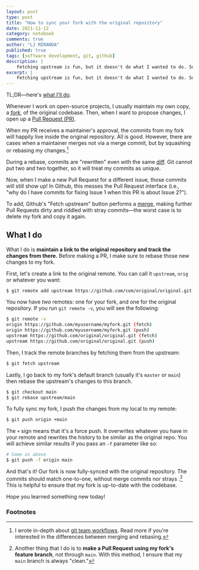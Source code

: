 ```yaml
---
layout: post
type: post
title: "How to sync your fork with the original repository"
date: 2021-11-12
category: notebook
comments: true
author: "LJ MIRANDA"
published: true
tags: [software development, git, github]
description: |
    Fetching upstream is fun, but it doesn't do what I wanted to do. So here's how I do it.
excerpt: |
    Fetching upstream is fun, but it doesn't do what I wanted to do. So here's how I do it.
---
```


TL;DR&mdash;here's [what I'll do](#what-i-do).


Whenever I work on open-source projects, I usually maintain my own copy, a
[*fork*](https://docs.github.com/en/get-started/quickstart/fork-a-repo), of the
original codebase. Then, when I want to propose changes, I open up a [Pull
Request
(PR)](https://docs.github.com/en/pull-requests/collaborating-with-pull-requests/proposing-changes-to-your-work-with-pull-requests/about-pull-requests).

When my PR receives a maintainer's approval, the commits from my fork will
happily live inside the original repository. All is good. However, there are
cases when a maintainer merges not via a merge commit, but by squashing or
rebasing my changes.[^1]

During a rebase, commits are "rewritten" even with the same
[diff](https://www.atlassian.com/git/tutorials/saving-changes/git-diff). Git
cannot put two and two together, so it will treat my commits as unique.

Now, when I make a new Pull Request for a different issue, those commits
will still show up! In Github, this messes the Pull Request interface (i.e.,
"why do I have commits for fixing Issue 1 when this PR is about Issue 2?").

To add, Github's "Fetch upstream" button performs a
[merge](https://www.atlassian.com/git/tutorials/using-branches/git-merge),
making further Pull Requests dirty and riddled with stray commits&mdash;the
worst case is to delete my fork and copy it again.


## What I do

What I do is **maintain a link to the original repository and track the changes
from there.** Before making a PR, I make sure to rebase those new changes to my
fork. 

First, let's create a link to the original remote. You can call it
`upstream`, `orig` or whatever you want:

```sh
$ git remote add upstream https://github.com/com/original/original.git
```

You now have *two* remotes: one for your fork, and one for the original
repository. If you run `git remote -v`, you will see the following:

```sh
$ git remote -v
origin https://github.com/myusername/myfork.git (fetch)
origin https://github.com/myusername/myfork.git (push)
upstream https://github.com/original/original.git (fetch)
upstream https://github.com/original/original.git (push)
```

Then, I track the remote branches by fetching them from the upstream:

```sh
$ git fetch upstream
```

Lastly, I go back to my fork's default branch (usually it's `master` or
`main`) then rebase the upstream's changes to this branch.

```sh
$ git checkout main
$ git rebase upstream/main
```

To fully sync my fork, I push the changes from my local to my remote:  

```sh
$ git push origin +main
```

The `+` sign means that it's a force push. It overwrites whatever you have in
your remote and rewrites the history to be similar as the original repo. You
will achieve similar results if you pass an `-f` parameter like so: 

```sh
# Same as above
$ git push -f origin main
```

And that's it! Our fork is now fully-synced with the original repository. The
commits should match one-to-one, without merge commits nor strays .[^2] This is
helpful to ensure that my fork is up-to-date with the codebase. 

Hope you learned something new today!


### Footnotes

[^1]: 

    I wrote in-depth about [git team
    workflows](/notebook/2018/10/25/git-workflow/). Read more if you're
    interested in the differences between merging and rebasing.

[^2]:

    Another thing that I do is to **make a Pull Request using my fork's feature
    branch**, not through `main`. With this method, I ensure that my `main`
    branch is always "clean."
